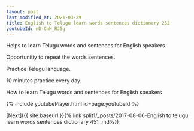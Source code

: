 ```yaml
---
layout: post
last_modified_at: 2021-03-29
title: English to Telugu learn words sentences dictionary 252 
youtubeId: nD-CnH_RJ5g
---
```

 
 
Helps to learn Telugu words and sentences for English speakers.

Opportunitiy to repeat the words sentences. 

Practice Telugu language. 
 
10 minutes practice every day. 
 
How to learn Telugu words and sentences for English speakers 
 
{% include youtubePlayer.html id=page.youtubeId %}
 
 
[Next]({{ site.baseurl }}{% link  split1/_posts/2017-08-06-English to telugu learn words sentences dictionary 451 .md%})
 
